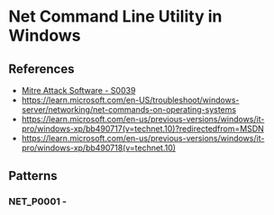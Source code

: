 # Net Command Line Utility in Windows



## References
- [Mitre Attack Software - S0039](https://attack.mitre.org/software/S0039/)
- https://learn.microsoft.com/en-US/troubleshoot/windows-server/networking/net-commands-on-operating-systems
- https://learn.microsoft.com/en-us/previous-versions/windows/it-pro/windows-xp/bb490717(v=technet.10)?redirectedfrom=MSDN
- https://learn.microsoft.com/en-us/previous-versions/windows/it-pro/windows-xp/bb490718(v=technet.10)


## Patterns 
### NET_P0001 - 
